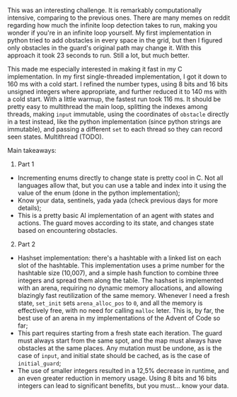 This was an interesting challenge. It is remarkably computationally intensive, comparing to the previous ones. There are many memes on reddit regarding how much the infinite loop detection takes to run, making you wonder if you're in an infinite loop yourself. My first implementation in python tried to add obstacles in every space in the grid, but then I figured only obstacles in the guard's original path may change it. With this approach it took 23 seconds to run. Still a lot, but much better.

This made me especially interested in making it fast in my C implementation. In my first single-threaded implementation, I got it down to 160 ms with a cold start. I refined the number types, using 8 bits and 16 bits unsigned integers where appropriate, and further reduced it to 140 ms with a cold start. With a little warmup, the fastest run took 116 ms. It should be pretty easy to multithread the main loop, splitting the indexes among threads, making `input` immutable, using the coordinates of `obstacle` directly in a test instead, like the python implementation (since python strings are immutable), and passing a different `set` to each thread so they can record seen states. Multithread (TODO).

Main takeaways:
1. Part 1
- Incrementing enums directly to change state is pretty cool in C. Not all languages allow that, but you can use a table and index into it using the value of the enum (done in the python implementation);
- Know your data, sentinels, yada yada (check previous days for more details);
- This is a pretty basic AI implementation of an agent with states and actions. The guard moves according to its state, and changes state based on encountering obstacles.
2. Part 2
- Hashset implementation: there's a hashtable with a linked list on each slot of the hashtable. This implementation uses a prime number for the hashtable size (10,007), and a simple hash function to combine three integers and spread them along the table. The hashset is implemented with an arena, requiring no dynamic memory allocations, and allowing blazingly fast reutilization of the same memory. Whenever I need a fresh state, `set_init` sets `arena_alloc_pos` to `0`, and all the memory is effectively free, with no need for calling `malloc` leter. This is, by far, the best use of an arena in my implementations of the Advent of Code so far;
- This part requires starting from a fresh state each iteration. The guard must always start from the same spot, and the map must always have obstacles at the same places. Any mutation must be undone, as is the case of `input`, and initial state should be cached, as is the case of `initial_guard`;
- The use of smaller integers resulted in a 12,5% decrease in runtime, and an even greater reduction in memory usage. Using 8 bits and 16 bits integers can lead to significant benefits, but you must... know your data.
